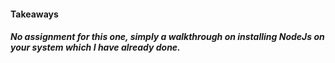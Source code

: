 #### Takeaways

##### No assignment for this one, simply a walkthrough on installing NodeJs on your system which I have already done.